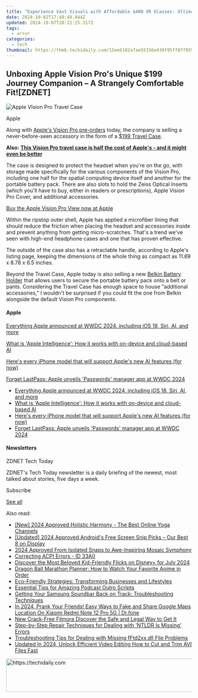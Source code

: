 ```yaml
---
title: "Experience Vast Visuals with Affordable $400 XR Glasses: Ultimate for Gaming & Movie Viewing - Insights From ZDNet"
date: 2024-10-02T17:49:49.844Z
updated: 2024-10-07T20:22:25.317Z
tags:
  - ar+vr
categories:
  - tech
thumbnail: https://thmb.techidaily.com/15ee6182a7ae55156e438f95ff8ff955ef45d4a10c7ff62232ae9db51867c536.jpg
---
```


## Unboxing Apple Vision Pro's Unique $199 Journey Companion – A Strangely Comfortable Fit![ZDNET]

![Apple VIsion Pro Travel Case](https://www.zdnet.com/a/img/resize/b07d9a769e671d04883cadfa09baa93ea1fc4cdb/2024/01/19/9d6b9ecf-7934-48a0-a59e-55d05345ecb2/mw2f3.jpg?auto=webp&precrop=1000,562,x0,y196&width=1280)

Apple

Along with [Apple's Vision Pro pre-orders](https://apple.sjv.io/c/159047/435031/7613?&sharedid=zdnet&partnerpropertyid=1980086&u=https%3A%2F%2Fwww.apple.com%2Fapple-vision-pro%2F&subId1=zd-%5F%5FCOM%5FCLICK%5FID%5F%5F-dtp) today, the company is selling a never-before-seen accessory in the form of a [$199 Travel Case](https://apple.sjv.io/c/159047/435031/7613?&sharedid=zdnet&partnerpropertyid=1980086&u=https%3A%2F%2Fwww.apple.com%2Fshop%2Fproduct%2FMW2F3LL%2FA%2Fapple-vision-pro-travel-case&subId1=zd-%5F%5FCOM%5FCLICK%5FID%5F%5F-dtp).

**Also: [This Vision Pro travel case is half the cost of Apple's - and it might even be better](https://www.zdnet.com/article/this-vision-pro-travel-case-is-half-the-cost-of-apples-and-it-might-even-be-better-nice-dot-1/)**

The case is designed to protect the headset when you're on the go, with storage made specifically for the various components of the Vision Pro, including one half for the spatial computing device itself and another for the portable battery pack. There are also slots to hold the Zeiss Optical Inserts (which you'll have to buy, either in readers or prescriptions), Apple Vision Pro Cover, and additional accessories.

[Buy the Apple Vision Pro View now at Apple](https://apple.sjv.io/c/159047/435031/7613?&sharedid=zdnet&partnerpropertyid=1980086&u=https%3A%2F%2Fwww.apple.com%2Fapple-vision-pro%2F&subId1=zd-%5F%5FCOM%5FCLICK%5FID%5F%5F-dtp)

Within the ripstop outer shell, Apple has applied a microfiber lining that should reduce the friction when placing the headset and accessories inside and prevent anything from getting micro-scratches. That's a trend we've seen with high-end headphone cases and one that has proven effective.

The outside of the case also has a retractable handle, according to Apple's listing page, keeping the dimensions of the whole thing as compact as 11.69 x 8.78 x 6.5 inches.

Beyond the Travel Case, Apple today is also selling a new [Belkin Battery Holder](https://apple.sjv.io/c/159047/435031/7613?&sharedid=zdnet&partnerpropertyid=1980086&u=https%3A%2F%2Fwww.apple.com%2Fshop%2Fproduct%2FHRDR2ZM%2FA%2Fbelkin-battery-holder-for-apple-vision-pro&subId1=zd-%5F%5FCOM%5FCLICK%5FID%5F%5F-dtp) that allows users to secure the portable battery pack onto a belt or pants. Considering the Travel Case has enough space to house "additional accessories," I wouldn't be surprised if you could fit the one from Belkin alongside the default Vision Pro components.

#### Apple

[Everything Apple announced at WWDC 2024, including iOS 18, Siri, AI, and more](https://www.zdnet.com/article/every-new-feature-apple-unveiled-for-iphone-ipad-mac-and-more-this-fall-including-ai/ "Everything Apple announced at WWDC 2024, including iOS 18, Siri, AI, and more")

[What is 'Apple Intelligence': How it works with on-device and cloud-based AI](https://www.zdnet.com/article/what-is-apple-intelligence-everything-to-know-about-ai-features-coming-to-iphones-macs-and-ipads/ "What is 'Apple Intelligence': How it works with on-device and cloud-based AI")

[Here's every iPhone model that will support Apple's new AI features (for now)](https://www.zdnet.com/article/ios-18-1-update-every-iphone-model-that-will-support-apples-new-ai-features-for-now/ "Here's every iPhone model that will support Apple's new AI features (for now)")

[Forget LastPass: Apple unveils 'Passwords' manager app at WWDC 2024](https://www.zdnet.com/article/forget-lastpass-apple-unveils-passwords-manager-app-at-wwdc-2024/ "Forget LastPass: Apple unveils 'Passwords' manager app at WWDC 2024")

* [Everything Apple announced at WWDC 2024, including iOS 18, Siri, AI, and more](https://www.zdnet.com/article/every-new-feature-apple-unveiled-for-iphone-ipad-mac-and-more-this-fall-including-ai/ "Everything Apple announced at WWDC 2024, including iOS 18, Siri, AI, and more")
* [What is 'Apple Intelligence': How it works with on-device and cloud-based AI](https://www.zdnet.com/article/what-is-apple-intelligence-everything-to-know-about-ai-features-coming-to-iphones-macs-and-ipads/ "What is 'Apple Intelligence': How it works with on-device and cloud-based AI")
* [Here's every iPhone model that will support Apple's new AI features (for now)](https://www.zdnet.com/article/ios-18-1-update-every-iphone-model-that-will-support-apples-new-ai-features-for-now/ "Here's every iPhone model that will support Apple's new AI features (for now)")
* [Forget LastPass: Apple unveils 'Passwords' manager app at WWDC 2024](https://www.zdnet.com/article/forget-lastpass-apple-unveils-passwords-manager-app-at-wwdc-2024/ "Forget LastPass: Apple unveils 'Passwords' manager app at WWDC 2024")

#### Newsletters

ZDNET Tech Today

ZDNET's Tech Today newsletter is a daily briefing of the newest, most talked about stories, five days a week.

 Subscribe

[See all](https://www.zdnet.com/newsletters/)

<ins class="adsbygoogle"
     style="display:block"
     data-ad-format="autorelaxed"
     data-ad-client="ca-pub-7571918770474297"
     data-ad-slot="1223367746"></ins>

<ins class="adsbygoogle"
     style="display:block"
     data-ad-client="ca-pub-7571918770474297"
     data-ad-slot="8358498916"
     data-ad-format="auto"
     data-full-width-responsive="true"></ins>

<span class="atpl-alsoreadstyle">Also read:</span>
<div><ul>
<li><a href="https://youtube-sure.techidaily.com/024-approved-holistic-harmony-the-best-online-yoga-channels/"><u>[New] 2024 Approved Holistic Harmony - The Best Online Yoga Channels</u></a></li>
<li><a href="https://on-screen-recording.techidaily.com/updated-2024-approved-androids-free-screen-snip-picks-our-best-8-on-display/"><u>[Updated] 2024 Approved Android's Free Screen Snip Picks – Our Best 8 on Display</u></a></li>
<li><a href="https://some-techniques.techidaily.com/2024-approved-from-isolated-snaps-to-awe-inspiring-mosaic-symphony/"><u>2024 Approved From Isolated Snaps to Awe-Inspiring Mosaic Symphony</u></a></li>
<li><a href="https://driver-error.techidaily.com/correcting-acpi-errors-id-33a0/"><u>Correcting ACPI Errors - ID 33A0</u></a></li>
<li><a href="https://tech-renaissance.techidaily.com/discover-the-most-beloved-kid-friendly-flicks-on-disneyplus-for-july-2024/"><u>Discover the Most Beloved Kid-Friendly Flicks on Disney+ for July 2024</u></a></li>
<li><a href="https://tech-renaissance.techidaily.com/dragon-ball-marathon-planner-how-to-watch-your-favorite-anime-in-order/"><u>Dragon Ball Marathon Planner: How to Watch Your Favorite Anime in Order</u></a></li>
<li><a href="https://fox-where.techidaily.com/eco-friendly-strategies-transforming-businesses-and-lifestyles/"><u>Eco-Friendly Strategies: Transforming Businesses and Lifestyles</u></a></li>
<li><a href="https://extra-information.techidaily.com/essential-tips-for-amazing-podcast-outro-scripts/"><u>Essential Tips for Amazing Podcast Outro Scripts</u></a></li>
<li><a href="https://tech-renaissance.techidaily.com/getting-your-samsung-soundbar-back-on-track-troubleshooting-techniques/"><u>Getting Your Samsung Soundbar Back on Track: Troubleshooting Techniques</u></a></li>
<li><a href="https://phone-solutions.techidaily.com/in-2024-prank-your-friends-easy-ways-to-fake-and-share-google-maps-location-on-xiaomi-redmi-note-12-pro-5g-drfone-by-drfone-virtual-android/"><u>In 2024, Prank Your Friends! Easy Ways to Fake and Share Google Maps Location On Xiaomi Redmi Note 12 Pro 5G | Dr.fone</u></a></li>
<li><a href="https://ai-vdieo-software.techidaily.com/new-crack-free-filmora-discover-the-safe-and-legal-way-to-get-it/"><u>New Crack-Free Filmora Discover the Safe and Legal Way to Get It</u></a></li>
<li><a href="https://tech-renaissance.techidaily.com/step-by-step-repair-techniques-for-dealing-with-ntldr-is-missing-errors/"><u>Step-by-Step Repair Techniques for Dealing with 'NTLDR Is Missing' Errors</u></a></li>
<li><a href="https://tech-renaissance.techidaily.com/troubleshooting-tips-for-dealing-with-missing-fftd2xxdll-file-problems/"><u>Troubleshooting Tips for Dealing with Missing fFtd2xx.dll File Problems</u></a></li>
<li><a href="https://video-content-creator.techidaily.com/updated-in-2024-unlock-efficient-video-editing-how-to-cut-and-trim-avi-files-fast/"><u>Updated In 2024, Unlock Efficient Video Editing How to Cut and Trim AVI Files Fast</u></a></li>
</ul></div>

<!-- affiliate ads begin -->
<a href="https://unicoeye.pxf.io/c/5597632/2134239/18498" target="_top" id="2134239">
  <img src="//a.impactradius-go.com/display-ad/18498-2134239" border="0" alt="https://techidaily.com" width="721" height="90"/>
</a>
<img height="0" width="0" src="https://unicoeye.pxf.io/i/5597632/2134239/18498" style="position:absolute;visibility:hidden;" border="0" />
<!-- affiliate ads end -->

